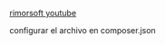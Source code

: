 [rimorsoft youtube](https://www.youtube.com/watch?v=ubVh1IHIDU0)

configurar el archivo en composer.json


